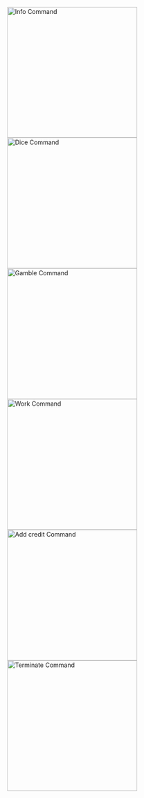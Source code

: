 <p align="left">
  <img width="300" alt="Info Command" src="https://github.com/user-attachments/assets/c9941a08-961c-4336-af3a-e2eb53e8ce16"/>
  
  <img width="300" alt="Dice Command" src="https://github.com/user-attachments/assets/c9156ed8-87ec-4220-8c51-63175c1755b6"/>
  
  <img width="300" alt="Gamble Command" src="https://github.com/user-attachments/assets/80497fbc-6256-4c58-b483-cd03833ede20"/>
  
  <img width="300" alt="Work Command" src="https://github.com/user-attachments/assets/ef7d8d21-c7c3-4e08-9435-b0c42ef39782"/>
  
  <img width="300" alt="Add credit Command" src="https://github.com/user-attachments/assets/e9a9e92c-1c75-460f-ab41-400555c2cbb2"/>
  
  <img width="300" alt="Terminate Command" src="https://github.com/user-attachments/assets/29737b1e-cdde-4b8f-a6d8-c95553f5cd1c"/>
</p>
